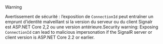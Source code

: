 > [!WARNING]
> <span data-ttu-id="fc105-101">Avertissement de sécurité : l’exposition de `ConnectionId` peut entraîner un emprunt d’identité malveillant si la version du serveur ou du client Signalr est ASP.NET Core 2,2 ou une version antérieure.</span><span class="sxs-lookup"><span data-stu-id="fc105-101">Security warning: Exposing `ConnectionId` can lead to malicious impersonation if the SignalR server or client version is ASP.NET Core 2.2 or earlier.</span></span>
